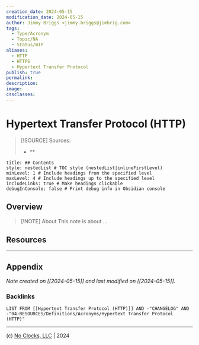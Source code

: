 ```yaml
---
creation_date: 2024-05-15
modification_date: 2024-05-15
author: Jimmy Briggs <jimmy.briggs@jimbrig.com>
tags:
  - Type/Acronym
  - Topic/NA
  - Status/WIP
aliases:
  - HTTP
  - HTTPS
  - Hypertext Transfer Protocol
publish: true
permalink:
description:
image:
cssclasses:
---
```


# Hypertext Transfer Protocol (HTTP)

> [!SOURCE] Sources:
> - **

```table-of-contents
title: ## Contents 
style: nestedList # TOC style (nestedList|inlineFirstLevel)
minLevel: 1 # Include headings from the specified level
maxLevel: 4 # Include headings up to the specified level
includeLinks: true # Make headings clickable
debugInConsole: false # Print debug info in Obsidian console
```

## Overview

> [!NOTE] About
> This note is about ...

## Resources

***

## Appendix

*Note created on [[2024-05-15]] and last modified on [[2024-05-15]].*

### Backlinks

```dataview
LIST FROM [[Hypertext Transfer Protocol (HTTP)]] AND -"CHANGELOG" AND -"04-RESOURCES/Definitions/Acronyms/Hypertext Transfer Protocol (HTTP)"
```

***

(c) [No Clocks, LLC](https://github.com/noclocks) | 2024


